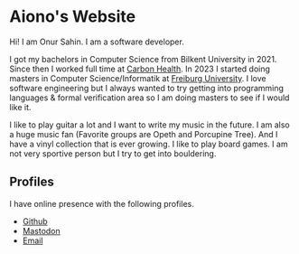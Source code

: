 # Aiono's Website

Hi! I am Onur Sahin. I am a software developer. 

I got my bachelors in Computer Science from Bilkent University in 2021. Since then I worked full time at [Carbon Health](https://carbonhealth.com/). In 2023 I started doing masters in Computer Science/Informatik at [Freiburg University](https://uni-freiburg.de/en/). I love software engineering but I always wanted to try getting into programming languages & formal verification area so I am doing masters to see if I would like it.

I like to play guitar a lot and I want to write my music in the future. I am also a huge music fan (Favorite groups are Opeth and Porcupine Tree). And I have a vinyl collection that is ever growing. I like to play board games. I am not very sportive person but I try to get into bouldering.

## Profiles
I have online presence with the following profiles.

* [Github](https://github.com/onsah)
* [Mastodon](https://mastodon.social/@aiono)
* [Email](mailto:sahinonur2000@hotmail.com)
